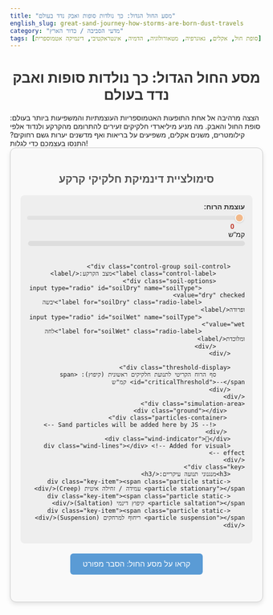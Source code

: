 ```yaml
---
title: "מסע החול הגדול: כך נולדות סופות ואבק נדד בעולם"
english_slug: great-sand-journey-how-storms-are-born-dust-travels
category: "מדעי הסביבה / כדור הארץ"
tags: [סופת חול, אקלים, גאוגרפיה, מטאורולוגיה, הדמיה, אינטראקטיבי, דינמיקה אטמוספרית]
---
```

<h1>מסע החול הגדול: כך נולדות סופות ואבק נדד בעולם</h1>
הצצה מרהיבה אל אחת התופעות האטמוספריות העוצמתיות והמשפיעות ביותר בעולם: סופת החול והאבק. מה מניע מיליארדי חלקיקים זעירים להתרומם מהקרקע ולנדוד אלפי קילומטרים, משנים אקלים, משפיעים על בריאות ואף מדשנים יערות גשם רחוקים? התנסו בעצמכם כדי לגלות!

<div class="app-container">
    <h2>סימולציית דינמיקת חלקיקי קרקע</h2>
    <div class="controls">
        <div class="control-group">
            <label for="windSpeed" class="control-label">עוצמת הרוח:</label>
            <input type="range" id="windSpeed" min="0" max="60" value="0" step="1">
            <span id="windValue" class="wind-value">0</span> קמ"ש
             <div class="wind-bar">
                <div id="windProgress" class="wind-progress"></div>
             </div>
        </div>

        <div class="control-group soil-control">
            <label class="control-label">מצב הקרקע:</label>
            <div class="soil-options">
                <input type="radio" id="soilDry" name="soilType" value="dry" checked>
                <label for="soilDry" class="radio-label">יבשה ופרודה</label>
                <input type="radio" id="soilWet" name="soilType" value="wet">
                <label for="soilWet" class="radio-label">לחה ומלוכדת</label>
            </div>
        </div>

        <div class="threshold-display">
            סף הרוח הקריטי לתנועת חלקיקים ראשונית (קיפוץ): <span id="criticalThreshold">--</span> קמ"ש
        </div>
    </div>
    <div class="simulation-area">
         <div class="ground"></div>
         <div class="particles-container">
            <!-- Sand particles will be added here by JS -->
         </div>
        <div class="wind-indicator">💨</div>
        <div class="wind-lines"></div> <!-- Added for visual effect -->
    </div>
    <div class="key">
        <h3>מנגנוני תנועה עיקריים:</h3>
        <div class="key-item"><span class="particle static-particle stationary"></span> עמידה / זחילה איטית (Creep)</div>
        <div class="key-item"><span class="particle static-particle saltation"></span> קיפוץ דינמי (Saltation)</div>
        <div class="key-item"><span class="particle static-particle suspension"></span> ריחוף למרחקים (Suspension)</div>
    </div>
</div>

<button id="toggleExplanation">קראו על מסע החול: הסבר מפורט</button>

<div id="explanation" style="display: none;">
    <h2>מסע החול הגדול: הבנת התופעה</h2>
    <p>סופות חול ואבק הן אירועים אטמוספריים דרמטיים המתרחשים כאשר רוחות עזות מרימות כמויות אדירות של חלקיקי קרקע - חול, טין ואבק - ונושאות אותם למרחקים. בעוד שסופת חול מתייחסת בדרך כלל לחלקיקים הגדולים יותר (חול, בקוטר עשרות עד מאות מיקרונים) הנעים בעיקר סמוך לקרקע ב'קיפוץ', סופת אבק כוללת חלקיקים קטנים בהרבה (פחות מ-60 מיקרון) היכולים להישאר באוויר שעות וימים ולנדוד אלפי קילומטרים ב'ריחוף'. הסימולציה שלפניכם ממחישה את סקלת התנועה של חלקיקים בגדלים שונים כתלות בעוצמת הרוח ומצב הקרקע.</p>

    <h3>המרכיבים החיוניים להיווצרות סופה:</h3>
    <p>שלושה תנאים מרכזיים חייבים להתקיים:</p>
    <ol>
        <li><strong>משטח יבש ופגיע:</strong> אזורים מדבריים, צחיחים, או שטחים חקלאיים שסבלו מבצורת או עיבוד יתר. הקרקע חשופה, ללא כיסוי צמחי משמעותי וללא לחות מספקת שתאחד את החלקיקים.</li>
        <li><strong>אספקת חלקיקים:</strong> נוכחות של כמויות גדולות של חול ואבק זמינים על פני הקרקע, מוכנים להיסחפות.</li>
        <li><strong>רוח מספיק חזקה:</strong> עוצמת רוח המסוגלת לגבור על כוחות הכבידה והחיכוך האוחזים בחלקיקים. זהו המרכיב הדינמי העיקרי, והסימולציה מתמקדת בהשפעתו.</li>
    </ol>

    <h3>ריקוד החלקיקים: מנגנוני התנועה</h3>
    <p>כשהרוח מתגברת, חלקיקי הקרקע מתחילים לנוע בדרכים שונות, בהתאם לגודלם ולעוצמת הרוח המופעלת עליהם:</p>
    <ul>
        <li><strong>זחילה (Creep):</strong> החלקיקים הכבדים ביותר (חול גס, 500-1000 מיקרון). הם אינם נישאים ברוח ישירות, אלא נדחפים או מתגלגלים לאט על פני הקרקע, לעיתים כתוצאה מפגיעת חלקיקים קטנים יותר המקפצים בהם. מהווה חלק קטן יחסית מסך המסה הנישאת, אך חשוב בתחילת התהליך.</li>
        <li><strong>קיפוץ (Saltation):</strong> המנגנון הדומיננטי עבור חלקיקי חול בגודל בינוני (70-500 מיקרון). זוהי תנועה של קפיצות קצרות: הרוח מרימה את החלקיק לגובה נמוך (סנטימטרים ספורים עד מטר), הוא נע עם הרוח ונוחת חזרה. הפגיעה בקרקע גורמת לניתור נוסף של חלקיק זה או חלקיקים אחרים, ויוצרת אפקט דומינו המגביר את התנועה. סימולציית ה'קיפוץ' ממחישה את האנרגיה המועברת בפגיעות אלו.</li>
        <li><strong>ריחוף (Suspension):</strong> המנגנון המשפיע ביותר על טווח הסופה עבור חלקיקים קטנים מאוד (אבק, פחות מ-60 מיקרון). חלקיקים אלו קלים מספיק כדי להישאר באוויר זמן רב, נישאים על ידי מערבולות הרוח לגבהים רמים (מאות ואף אלפי מטרים). הם יכולים לנסוע מרחקים עצומים, לחצות יבשות ואוקיינוסים, והם הגורם העיקרי להשפעות חוצות גבולות של סופות אבק, כמו ירידת ראות ושינויים אקולוגיים גלובליים.</li>
    </ul>

    <h3>סף הרוח הקריטי: מתי מתחיל הריקוד?</h3>
    <p>נדרשת מהירות רוח מינימלית ("סף התחלה") כדי לגרום לחלקיקים להתחיל לנוע, בעיקר לקיפוץ. סף זה אינו קבוע ותלוי בגורמים רבים:</p>
    <ul>
        <li><strong>גודל חלקיקים:</strong> חלקיקים קטנים מאוד (שנדבקים זה לזה) וגדולים מאוד (כבדים) דורשים רוח חזקה יותר מחלקיקים בגודל בינוני (חול) שהם ה"קופצים" הטבעיים.</li>
        <li><strong>לחות הקרקע:</strong> מים "מדביקים" את החלקיקים. קרקע לחה דורשת רוח חזקה משמעותית לעומת קרקע יבשה. הסימולציה מדגימה בבירור הבדל זה.</li>
        <li><strong>כיסוי צמחי:</strong> צמחייה מגינה על הקרקע ומפחיתה את מהירות הרוח קרוב לפני השטח, מעלה למעשה את סף הרוח האפקטיבי.</li>
        <li><strong>גורמים נוספים:</strong> קרום קרקע (Crust), חומר אורגני, וקשרים כימיים בקרקע יכולים גם הם להשפיע על מידת הלכידות.</li>
    </ul>
    <p>ברגע שמהירות הרוח עוברת את הסף ומתחיל קיפוץ, החלקיקים המקפצים פוגעים בקרקע ומעיפים חלקיקים נוספים, גם כאלה שהיו מלוכדים יותר. תהליך זה יוצר משוב חיובי ויכול לגרום להתפשטות מהירה של תנועת החול והאבק.</p>

    <h3>המסע והשפעותיו: מעבר למדבר</h3>
    <p>עוצמת הסופה, גובה הריחוף וטווח הנשיאה תלויים בגורמים מטאורולוגיים (מהירות וכיוון רוח, יציבות אטמוספרית) ובמאפייני הקרקע (כמות וגודל החלקיקים הזמינים). חלקיקי אבק יכולים להיסחף אלפי קילומטרים ולהשפיע על:</p>
    <ul>
        <li><strong>בריאות:</strong> חלקיקים נשימים חודרים לדרכי הנשימה, מחמירים אסטמה, ברונכיטיס ובעיות לב. סופות גם מעבירות חיידקים, וירוסים וכימיקלים.</li>
        <li><strong>תחבורה:</strong> ירידה חדה בראות מסכנת טיסות, נסיעה בכבישים ושיט ימי.</li>
        <li><strong>תשתיות:</strong> שחיקה ונזק למבנים, כבישים, מסילות רכבת ופנלים סולאריים.</li>
        <li><strong>אקלים:</strong> חלקיקי אבק באטמוספרה משנים את מאזן הקרינה (בולעים/מפזרים אור), משפיעים על היווצרות עננים ומשקעים, ויכולים להשפיע על הטמפרטורה.</li>
        <li><strong>מערכות אקולוגיות:</strong> אבק עשיר במינרלים מדשן אזורים מרוחקים כמו יערות גשם (האמזונס מקבל אבק מהסהרה!) ואוקיינוסים דלי חומרי מזון, אך במקור הוא גורם לאיבוד קרקע פורייה.</li>
    </ul>

    <h3>מוקדי סופות עולמיים:</h3>
    <p>האזורים הפעילים ביותר בעולם מבחינת סופות חול ואבק הם המדבריות הגדולים ואזורים צחיחים למחצה: סהרה (צפון אפריקה), חגורת המדבריות של המזרח התיכון ומרכז אסיה (כולל גובי), חלקים מדרום מערב ארה"ב, אוסטרליה, דרום אמריקה ואף אזורים מסוימים באפריקה שמדרום לסהרה (הסאהל). התחממות גלובלית ושינויים בשימושי קרקע עלולים להרחיב אזורים אלו.</p>
</div>

<style>
    :root {
        --sand-color-light: #f4a460; /* SandyBrown */
        --sand-color-medium: #d2b48c; /* Tan */
        --sand-color-dark: #c0a070; /* Darker Sand */
        --dust-color: #e9967a; /* DarkSalmon */
        --ground-color: #b08b5f; /* Even darker ground */
        --border-color: #ccc;
        --bg-color: #f9f9f9;
        --control-bg-color: #eee;
        --threshold-color: #c0392b; /* Reddish */
        --wind-color: #5a9bd5; /* Blueish for wind lines */
        --transition-speed: 0.3s ease-in-out;
    }

    .app-container {
        font-family: 'Arial', sans-serif;
        direction: rtl;
        text-align: right;
        border: 1px solid var(--border-color);
        padding: 20px;
        margin-bottom: 20px;
        background-color: var(--bg-color);
        border-radius: 12px;
        box-shadow: 0 4px 8px rgba(0, 0, 0, 0.1);
        overflow: hidden; /* Ensure elements stay within bounds */
    }

    h1 {
        text-align: center;
        color: #333;
        margin-bottom: 20px;
    }

    .app-container h2 {
        text-align: center;
        color: #555;
        margin-bottom: 20px;
        font-size: 1.5em;
    }

    .controls {
        margin-bottom: 20px;
        padding: 15px;
        background-color: var(--control-bg-color);
        border-radius: 8px;
        display: flex;
        flex-wrap: wrap;
        gap: 20px;
        align-items: center;
        justify-content: center;
    }

    .control-group {
         flex: 1 1 250px; /* Allow items to grow/shrink, base width */
         min-width: 200px;
         display: flex;
         flex-direction: column;
         align-items: flex-start;
    }

    .control-label {
        margin-bottom: 8px;
        font-weight: bold;
        color: #333;
    }

    #windSpeed {
        width: 100%;
        height: 8px;
        -webkit-appearance: none;
        appearance: none;
        background: #ddd;
        outline: none;
        opacity: 0.7;
        transition: opacity var(--transition-speed);
        border-radius: 4px;
        margin-bottom: 5px;
    }

    #windSpeed:hover {
        opacity: 1;
    }

    #windSpeed::-webkit-slider-thumb {
        -webkit-appearance: none;
        appearance: none;
        width: 18px;
        height: 18px;
        background: var(--sand-color-light);
        cursor: pointer;
        border-radius: 50%;
        border: 2px solid #fff;
        box-shadow: 0 1px 3px rgba(0,0,0,0.2);
    }

    #windSpeed::-moz-range-thumb {
         width: 18px;
         height: 18px;
         background: var(--sand-color-light);
         cursor: pointer;
         border-radius: 50%;
         border: 2px solid #fff;
         box-shadow: 0 1px 3px rgba(0,0,0,0.2);
    }

    .wind-value {
        display: inline-block;
        width: 40px;
        text-align: center;
        font-weight: bold;
        color: var(--threshold-color);
        margin-right: 5px;
    }

    .wind-bar {
        width: 100%;
        height: 10px;
        background-color: #ddd;
        border-radius: 5px;
        overflow: hidden;
        margin-top: 5px;
    }

    .wind-progress {
        height: 100%;
        width: 0%; /* Controlled by JS */
        background: linear-gradient(to right, #a0c8f0, var(--wind-color));
        transition: width var(--transition-speed);
    }


    .soil-control {
         align-items: flex-start;
    }

    .soil-options {
        display: flex;
        gap: 15px;
    }

    .soil-options input[type="radio"] {
        margin-left: 5px;
        cursor: pointer;
    }

    .radio-label {
        cursor: pointer;
        color: #555;
    }


    .threshold-display {
        margin-top: 10px;
        font-weight: bold;
        color: #333;
        text-align: center;
        width: 100%; /* Take full width in flex layout */
    }

    #criticalThreshold {
        color: var(--threshold-color);
        font-size: 1.1em;
    }

    .simulation-area {
        position: relative;
        width: 100%;
        height: 300px; /* Increased height for better visualization */
        border: 1px solid var(--border-color);
        background: linear-gradient(to bottom, #87ceeb 0%, #e0c9a7 70%, var(--sand-color-medium) 100%); /* Sky to sand gradient */
        overflow: hidden;
        margin-top: 20px;
        border-radius: 8px;
        box-shadow: inset 0 0 10px rgba(0, 0, 0, 0.1);
    }

    .ground {
        position: absolute;
        bottom: 0;
        left: 0;
        width: 100%;
        height: 30px; /* Clearer ground line */
        background-color: var(--ground-color);
        z-index: 0; /* Behind particles */
    }

     .particles-container {
        position: absolute;
        top: 0;
        left: 0;
        width: 100%;
        height: 100%;
         z-index: 1;
     }


    .particle {
        position: absolute;
        width: 6px; /* Base size */
        height: 6px;
        background-color: var(--sand-color-light);
        border-radius: 50%;
        transform-origin: center; /* Center of particle */
        will-change: transform, left, bottom, opacity; /* Optimize for animation */
         pointer-events: none; /* Don't interfere with mouse */
         z-index: 2;
    }

     .particle.small {
        width: 4px;
        height: 4px;
         background-color: var(--dust-color);
     }

     /* --- Keyframe Animations (managed by JS) --- */

     /* Base movement across the screen - JS updates position, animation adds style */

    @keyframes creep-anim {
        0% { transform: translate(0, 0px) rotate(0deg); }
        50% { transform: translate(5px, -1px) rotate(1deg); } /* Subtle wobble */
        100% { transform: translate(10px, 0px) rotate(0deg); }
    }

    @keyframes saltation-anim {
        0% { transform: translate(0, 0) scale(1); opacity: 1; }
        30% { transform: translate(calc(var(--jump-dist) * 0.3), -40px) scale(1.1) rotate(10deg); opacity: 1; } /* Peak of jump */
        70% { transform: translate(calc(var(--jump-dist) * 0.7), -10px) scale(1.05) rotate(-5deg); opacity: 1; }
        100% { transform: translate(var(--jump-dist), 0) scale(1) rotate(0deg); opacity: 1; } /* Land */
    }

     @keyframes suspension-anim {
        0% { transform: translate(0, 0) scale(1); opacity: 1; }
        20% { transform: translate(50px, -20px) scale(1.05); opacity: 0.9; }
        40% { transform: translate(120px, -50px) scale(1.1); opacity: 0.8; }
        60% { transform: translate(200px, -80px) scale(1.15); opacity: 0.7; }
        80% { transform: translate(280px, -100px) scale(1.2); opacity: 0.6; }
        100% { transform: translate(350px, -110px) scale(1.2); opacity: 0.5; } /* Drift far and fade */
     }


    /* --- Particle State Classes (assigned by JS) --- */
     .particle.stationary {
         animation: none;
         transform: none !important; /* Ensure no animation or transform */
         opacity: 1;
     }

     .particle.creep {
         animation-name: creep-anim;
         animation-timing-function: linear;
         animation-iteration-count: infinite;
     }

    .particle.saltation {
         animation-name: saltation-anim;
         animation-timing-function: cubic-bezier(0.25, 0.46, 0.45, 0.94); /* EaseOutQuad-like for jump */
         animation-iteration-count: 1; /* Single jump */
         animation-fill-mode: forwards; /* Keep final state */
         /* animation-duration is set by JS */
         /* --jump-dist is set by JS */
    }

    .particle.suspension {
        animation-name: suspension-anim;
        animation-timing-function: linear;
        animation-iteration-count: 1; /* Single drift segment */
        animation-fill-mode: forwards; /* Keep final state */
        /* animation-duration is set by JS */
    }

    /* Wind Indicator */
     .wind-indicator {
        position: absolute;
        top: 20px;
        right: 20px; /* Hebrew direction */
        font-size: 3em;
        opacity: 0.6;
        transform: scaleX(-1); /* Point left to show wind from left */
        transition: opacity var(--transition-speed), transform var(--transition-speed);
         filter: drop-shadow(2px 2px 2px rgba(0,0,0,0.2));
         color: rgba(0,0,0,0.6); /* Darker color for visibility */
         z-index: 10;
    }

    .wind-indicator.active {
        opacity: 1;
        /* pulsing effect controlled by JS/CSS class if needed */
    }

     /* Wind lines visual effect */
     .wind-lines {
         position: absolute;
         top: 0;
         left: 0;
         width: 100%;
         height: 100%;
         pointer-events: none;
         overflow: hidden;
         z-index: 5;
     }

     .wind-lines::before {
         content: '';
         position: absolute;
         top: 0;
         left: 0;
         width: 300%; /* Wider to cover animation */
         height: 100%;
         background: repeating-linear-gradient(
            to right,
            transparent,
            transparent 50px, /* Line spacing */
            rgba(255, 255, 255, 0.3) 50px, /* Line start */
            rgba(255, 255, 255, 0.3) 52px, /* Line width */
            transparent 52px /* Line end */
         );
         background-size: 100px 100%; /* Control spacing */
         animation: wind-lines-anim 10s linear infinite;
         opacity: 0; /* Hidden by default */
         transition: opacity var(--transition-speed);
     }

     .wind-lines.active::before {
        opacity: 0.5; /* Visible when active */
        /* animation-duration adjusted by JS */
     }

     @keyframes wind-lines-anim {
         0% { transform: translateX(0); }
         100% { transform: translateX(-200%); } /* Move across */
     }


    .key {
        margin-top: 20px;
        padding: 15px;
        background-color: var(--control-bg-color);
        border-radius: 8px;
        text-align: right;
    }

     .key h3 {
         margin-top: 0;
         margin-bottom: 15px;
         color: #555;
         text-align: center;
     }

    .key-item {
        display: flex;
        align-items: center;
        margin-bottom: 8px;
        color: #333;
        font-size: 0.95em;
    }

    .key-item .static-particle {
        position: static; /* Reset position for key */
        display: inline-block;
        margin-left: 8px; /* Space between dot and text */
        vertical-align: middle;
        animation: none !important; /* No animation in key */
        transform: none !important;
        bottom: auto;
        left: auto;
        width: 10px; /* Larger dots in key */
        height: 10px;
         border: none; /* Remove border if any */
         box-shadow: none; /* Remove shadow if any */
    }

     .key-item .static-particle.creep {
          background-color: var(--sand-color-light); /* Same as main particles */
     }
     .key-item .static-particle.saltation {
          background-color: var(--sand-color-light); /* Same as main particles */
     }
     .key-item .static-particle.suspension {
          background-color: var(--dust-color); /* Same as small particles */
     }


    #toggleExplanation {
        display: block;
        margin: 20px auto;
        padding: 12px 25px;
        font-size: 1.1em;
        cursor: pointer;
        border: none;
        background-color: #5a9bd5; /* Blue button */
        color: white;
        border-radius: 6px;
        transition: background-color var(--transition-speed);
        text-align: center;
    }

    #toggleExplanation:hover {
        background-color: #4a8ac2;
    }

    #explanation {
        border: 1px solid var(--border-color);
        padding: 20px;
        margin-top: 20px;
        background-color: var(--bg-color);
        border-radius: 12px;
        direction: rtl;
        text-align: right;
        line-height: 1.7;
        color: #333;
        box-shadow: 0 2px 5px rgba(0, 0, 0, 0.08);
    }

    #explanation h2, #explanation h3 {
        text-align: center;
        margin-bottom: 15px;
        color: #444;
    }

    #explanation p, #explanation ul, #explanation ol {
        margin-bottom: 18px;
    }

    #explanation ul, #explanation ol {
        padding-right: 25px;
    }

    #explanation li {
        margin-bottom: 8px;
    }

</style>

<script>
    const windSlider = document.getElementById('windSpeed');
    const windValueSpan = document.getElementById('windValue');
    const windProgressBar = document.getElementById('windProgress');
    const soilTypeRadios = document.querySelectorAll('input[name="soilType"]');
    const particlesContainer = document.querySelector('.particles-container'); // Use the new container
    const simulationArea = document.querySelector('.simulation-area');
    const criticalThresholdSpan = document.getElementById('criticalThreshold');
    const explanationDiv = document.getElementById('explanation');
    const toggleButton = document.getElementById('toggleExplanation');
    const windIndicator = document.querySelector('.wind-indicator');
    const windLines = document.querySelector('.wind-lines');


    // Thresholds (mapped from slider value 0-60 km/h)
    // Let's assume slider value is roughly km/h
    const thresholds = {
        dry: { saltation: 15, suspension: 30 }, // Lower thresholds for dry
        wet: { saltation: 30, suspension: 45 }  // Higher thresholds for wet
    };

    // Number of particles
    const numParticles = 80; // Increased number of particles
    const particles = [];

    // Particle properties
    const particleTypes = [
        { class: '', isSmall: false, suspensionBoost: 0 }, // Large (Sand)
        { class: 'small', isSmall: true, suspensionBoost: -10 } // Small (Dust) - easier to suspend
    ];

    // Create particles
    function createParticles() {
        particlesContainer.innerHTML = ''; // Clear existing particles
        particles.length = 0; // Clear particles array

        for (let i = 0; i < numParticles; i++) {
            const particle = document.createElement('div');
            particle.classList.add('particle');

            // Randomly assign particle type (e.g., 70% large, 30% small)
            const type = Math.random() < 0.3 ? particleTypes[1] : particleTypes[0];
            particle.classList.add(type.class);

            // Store particle data
            const particleData = {
                element: particle,
                isSmall: type.isSmall,
                suspensionBoost: type.suspensionBoost,
                state: 'stationary', // Initial state
                left: Math.random() * 100, // Start anywhere horizontally
                bottom: 30 + Math.random() * 10 // Start just above the ground line + some variation
            };
            particles.push(particleData);

            // Set initial position
            particle.style.left = `${particleData.left}%`;
            particle.style.bottom = `${particleData.bottom}px`;
             particle.style.animationDuration = '0s'; // No animation initially

            particlesContainer.appendChild(particle);
        }
    }

    function updateSimulation() {
        const windSpeed = parseInt(windSlider.value, 10);
        windValueSpan.textContent = windSpeed;

        // Update wind progress bar
        const maxWind = parseInt(windSlider.max, 10);
        windProgressBar.style.width = `${(windSpeed / maxWind) * 100}%`;

        const selectedSoilType = document.querySelector('input[name="soilType"]:checked').value;
        const currentThresholds = thresholds[selectedSoilType];

        // Update displayed critical threshold (using saltation threshold)
        criticalThresholdSpan.textContent = currentThresholds.saltation;

        // Wind indicator visibility/opacity
        windIndicator.style.opacity = windSpeed > 5 ? 0.8 + (windSpeed / maxWind) * 0.2 : 0.6;
        windLines.classList.toggle('active', windSpeed > 10); // Show wind lines above a certain speed
        if (windSpeed > 10) {
             // Adjust wind line speed based on wind
             const windLineDuration = Math.max(2, 10 - (windSpeed / 10)); // Faster lines for faster wind
             windLines.style.setProperty('--animation-duration', `${windLineDuration}s`); // CSS variable approach if needed, or set directly
              windLines.style.animationDuration = `${windLineDuration}s`;

        }


        // Update particle states and animations
        particles.forEach(particleData => {
            const particle = particleData.element;
            const isSmall = particleData.isSmall;

            // Calculate individual suspension threshold (smaller particles easier to lift)
            const suspensionThreshold = currentThresholds.suspension + particleData.suspensionBoost;


            let newState = 'stationary';
            let animationDuration = '0s';
            let horizontalSpeed = 0; // % of screen width per second (conceptual)
            let jumpDistance = 0; // px or % horizontal distance for saltation

            if (windSpeed >= suspensionThreshold) {
                newState = 'suspension';
                // Faster, further drift with higher wind
                animationDuration = `${Math.max(2, 8 - (windSpeed - suspensionThreshold) * 0.15)}s`;
                horizontalSpeed = (windSpeed / maxWind) * 100; // Faster drift across
            } else if (windSpeed >= currentThresholds.saltation) {
                newState = 'saltation';
                // Faster, higher jumps with higher wind
                animationDuration = `${Math.max(0.4, 1.5 - (windSpeed - currentThresholds.saltation) * 0.04)}s`;
                 // Adjust jump distance based on wind speed, capping it somewhat
                 jumpDistance = Math.min(100, 10 + (windSpeed - currentThresholds.saltation) * 2); // Jump distance in pixels or relative units

            } else if (windSpeed > currentThresholds.saltation * 0.5) { // Subtle creep just below threshold
                 newState = 'creep';
                 animationDuration = '3s'; // Slow constant movement
                 horizontalSpeed = (windSpeed / maxWind) * 15; // Very slow drift
            } else {
                newState = 'stationary';
                animationDuration = '0s'; // No animation
            }


            // Apply state and animation if changed
            if (particleData.state !== newState) {
                 // Remove old class, force reflow, add new class to restart animation
                 particle.classList.remove(particleData.state);
                 void particle.offsetWidth; // Trigger reflow
                 particle.classList.add(newState);
                 particleData.state = newState;

                 // Reset position and start animation if state implies movement
                 if (newState !== 'stationary') {
                     // Reset particle to a random position on the left side or near current
                      // Let's make them loop across
                      const randomY = 30 + Math.random() * (simulationArea.offsetHeight - 40); // Keep above ground, allow some height
                      particleData.left = -5 - Math.random() * 5; // Start slightly off screen left
                      particleData.bottom = randomY; // Random vertical start
                      particle.style.left = `${particleData.left}%`;
                      particle.style.bottom = `${particleData.bottom}px`;

                       // Set initial transform to reset animation origin
                       particle.style.transform = 'translate(0, 0)';

                       // Add slight random delay to animation start
                        particle.style.animationDelay = `-${Math.random() * (parseFloat(animationDuration) * 0.8)}s`; // Negative delay for staggered start

                 } else {
                      // Snap to ground if stationary
                      particle.style.bottom = `${30 + Math.random() * 5}px`;
                 }

            }

            // Always update animation duration and other variables if the state is active
             if (newState !== 'stationary') {
                 particle.style.animationDuration = animationDuration;

                 // Set custom properties for animations that use them
                 if (newState === 'saltation') {
                      // Saltation animation duration should also affect jump height/distance
                      // This requires custom CSS properties or dynamic keyframes, complex.
                      // Let's simplify: animation duration controls speed, jump distance is handled by the keyframe roughly,
                      // or use a CSS variable if possible to influence keyframe translation amount.
                       // Trying CSS variable for jump distance:
                      const simulationWidth = simulationArea.offsetWidth;
                      const jumpDistancePx = (windSpeed / maxWind) * (simulationWidth * 0.5) + 50; // Jump further with more wind, base 50px
                      particle.style.setProperty('--jump-dist', `${jumpDistancePx}px`);
                 }
             } else {
                 particle.style.animationDuration = '0s'; // Ensure no animation plays
                  // Remove custom properties when not needed
                  particle.style.removeProperty('--jump-dist');
             }


            // Handle particle wrapping for continuous flow in active states
            // Since animations are now 'forwards' or infinite, we need to check position
            if (newState !== 'stationary') {
                 // Check if particle has moved off the right edge
                 // This check is complex with pure CSS transforms and percentages/pixels mixed.
                 // A simpler approach is to listen for 'animationend' for non-infinite animations
                 // and restart them. Infinite ones like creep need a different approach,
                 // e.g., make them cover the full width and restart.

                 // Let's make creep infinite full width, saltation/suspension single full width pass and restart
                 if (newState === 'creep') {
                     // Creep animation needs to be full width and loop infinitely.
                     // Let's adjust the CSS keyframe or rely on JS updating left.
                     // Given the structure, the best is probably JS updating `left` based on speed.
                     // BUT we are trying to keep animation in CSS.
                     // Let's make creep cover 100% width slowly and loop.
                      // Requires changing creep-anim or using JS for position update.
                      // Let's revert creep to a short subtle animation + JS position update for realism.
                      // OR keep the simple CSS animation and only restart saltation/suspension.
                      // Sticking to the plan: all moving animations will cover a distance and JS resets.

                      // Re-evaluating: The easiest way to handle continuous flow with CSS animations
                      // covering a distance is to have the JS update the *base* `left` position
                      // and the animation applies a *relative* transform. When the total position
                      // (base + transform) goes offscreen, reset the base `left` and restart anim.

                       // This requires tracking current animated position, which is tricky.
                       // Let's simplify again: All moving particles loop across the screen
                       // by setting their start position and letting a full-width animation repeat.
                       // This makes the JS simpler.

                       // New Animation Approach: All moving particles animate from 0% to 100% relative transform.
                       // JS sets initial `left`. Animation `translate(0%, 0)` to `translate(100%, Y)`.
                       // This means particles start at `left` and end at `left` + 100% width.
                       // Then, JS detects completion or going offscreen and resets `left`.

                       // Let's refine CSS keyframes for 0% to 100% relative movement.

                 } else if (newState === 'saltation' || newState === 'suspension') {
                     // For non-infinite animations (saltation, suspension segments), listen for end
                      // and restart at a new random position on the left.
                      particle.onanimationend = () => {
                          // Remove state class and animation properties to reset
                          particle.classList.remove(newState);
                          particle.style.animation = 'none';
                          particle.style.transform = 'translate(0,0)'; // Reset transform

                          // Set new random starting position on the left
                           const randomY = 30 + Math.random() * (simulationArea.offsetHeight - 40);
                           particleData.left = -5 - Math.random() * 5; // Start slightly off screen left
                           particleData.bottom = randomY;
                           particle.style.left = `${particleData.left}%`;
                           particle.style.bottom = `${particleData.bottom}px`;

                           // Re-add class to restart animation
                           void particle.offsetWidth; // Trigger reflow
                           particle.classList.add(newState);
                           particle.style.animationDuration = animationDuration; // Re-apply duration
                            particle.style.animationDelay = `-${Math.random() * (parseFloat(animationDuration) * 0.5)}s`; // Stagger restarts
                             if (newState === 'saltation') {
                                 const simulationWidth = simulationArea.offsetWidth;
                                 const jumpDistancePx = (windSpeed / maxWind) * (simulationWidth * 0.5) + 50;
                                 particle.style.setProperty('--jump-dist', `${jumpDistancePx}px`);
                             }
                           // No need to set onanimationend again, it's a property, not event listener
                      };
                 }
            } else {
                 // Ensure no animationend listener is active if stationary
                 particle.onanimationend = null;
            }

            // If state is creep, let's handle its continuous movement via JS position updates
            // This breaks the "animation only in CSS" rule slightly, but is needed for continuous creep
            // Or, define creep animation as infinite 0->100% horizontal movement and loop.
             // Let's stick to the simpler reset-on-end/offscreen approach for all.
             // Creep will also be a single segment animation covering some distance and restarting.
              if (newState === 'creep') {
                 particle.onanimationend = () => {
                      // Same reset logic as saltation/suspension
                      particle.classList.remove(newState);
                      particle.style.animation = 'none';
                      particle.style.transform = 'translate(0,0)';

                       const randomY = 30 + Math.random() * (simulationArea.offsetHeight - 40);
                       particleData.left = -5 - Math.random() * 5; // Start slightly off screen left
                       particleData.bottom = randomY;
                       particle.style.left = `${particleData.left}%`;
                       particle.style.bottom = `${particleData.bottom}px`;

                       void particle.offsetWidth;
                       particle.classList.add(newState);
                       particle.style.animationDuration = animationDuration;
                        particle.style.animationDelay = `-${Math.random() * (parseFloat(animationDuration) * 0.5)}s`;
                 };
              }

        });
    }

    // Update the saltation-anim keyframe to use --jump-dist CSS variable
    // Redefining CSS rules from JS is bad practice. The --jump-dist variable approach is better.
    // Need to make sure the CSS keyframe uses `var(--jump-dist)` correctly.
    // Let's adjust the saltation-anim keyframe above in the <style> block. (Done)

    // Initial setup
    createParticles();
    updateSimulation(); // Set initial state

    // Event listeners
    windSlider.addEventListener('input', updateSimulation);
    soilTypeRadios.forEach(radio => {
        radio.addEventListener('change', updateSimulation);
    });

    // Explanation toggle
    toggleButton.addEventListener('click', () => {
        const isHidden = explanationDiv.style.display === 'none';
        explanationDiv.style.display = isHidden ? 'block' : 'none';
        toggleButton.textContent = isHidden ? 'הסתר הסבר' : 'קראו על מסע החול: הסבר מפורט';
    });

     // Initial call to set button text correctly if explanation is initially hidden
    toggleButton.textContent = explanationDiv.style.display === 'none' ? 'קראו על מסע החול: הסבר מפורט' : 'הסתר הסבר';


    // Add resize observer to potentially re-calculate jump distances if simulation area resizes
    const resizeObserver = new ResizeObserver(entries => {
        // Re-calculate jump distances based on new simulation area width
        // and re-apply animation durations/properties?
        // This is complex. For now, let's assume the area doesn't change much after load.
        // Or maybe just call updateSimulation() to re-evaluate?
        // Calling updateSimulation might be too heavy. Let's skip this for simplicity within constraints.
    });

    resizeObserver.observe(simulationArea);

</script>
```